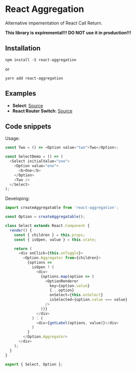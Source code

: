 # React Aggregation

Alternative impementation of React Call Return.

**This library is expiremental!!! DO NOT use it in production!!!**

## Installation

```
npm install -S react-aggregation
```

or

```
yarn add react-aggregation
```

## Examples

* **Select**: [Source](https://github.com/gokalina/react-aggregation/tree/master/examples/select)
* **React Router Switch**: [Source](https://github.com/gokalina/react-aggregation/tree/master/examples/react-router-switch)

## Code snippets

Usage:

```javascript
const Two = () => <Option value="two">Two</Option>;

const SelectDemo = () => (
  <Select initialValue="one">
    <Option value="one">
      <b>One</b>
    </Option>
    <Two />
  </Select>
);
```

Developing:

```javascript
import createAggregatable from 'react-aggregation';

const Option = createAggregatable();

class Select extends React.Component {
  render() {
    const { children } = this.props;
    const { isOpen, value } = this.state;

    return (
      <div onClick={this.onToggle}>
        <Option.Aggregator from={children}>
          {options =>
            isOpen ? (
              <div>
                {options.map(option => (
                  <OptionRenderer
                    key={option.value}
                    {...option}
                    onSelect={this.onSelect}
                    isSelected={option.value === value}
                  />
                ))}
              </div>
            ) : (
              <div>{getLabel(options, value)}</div>
            )
          }
        </Option.Aggregator>
      </div>
    );
  }
}

export { Select, Option };
```
